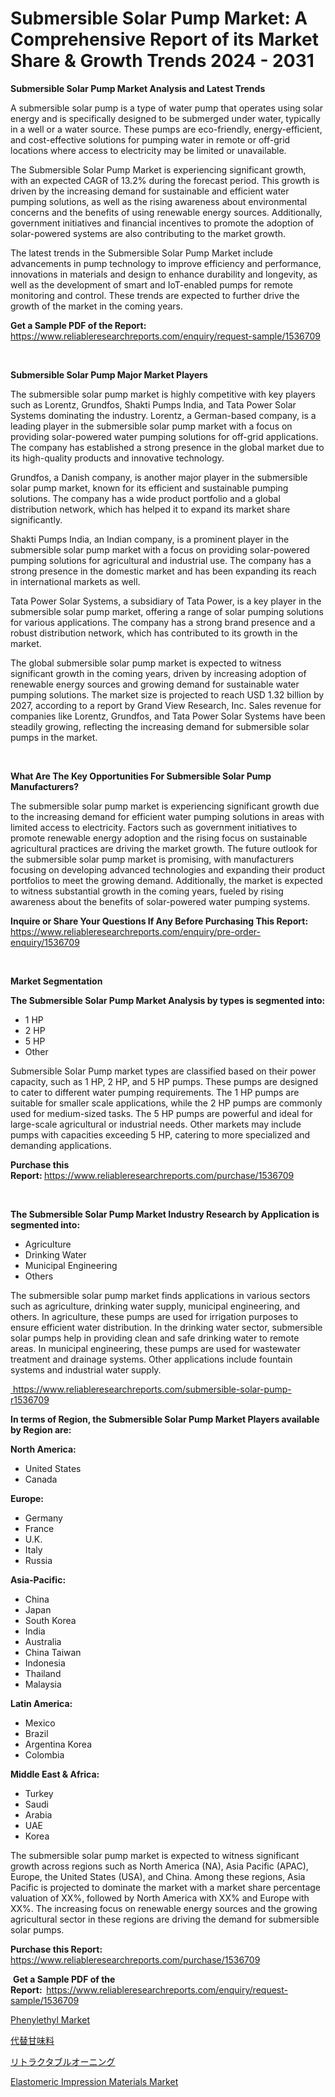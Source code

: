 <p><h1>Submersible Solar Pump Market: A Comprehensive Report of its Market Share & Growth Trends 2024 - 2031</h1></p><p><strong>Submersible Solar Pump Market Analysis and Latest Trends</strong></p>
<p><p>A submersible solar pump is a type of water pump that operates using solar energy and is specifically designed to be submerged under water, typically in a well or a water source. These pumps are eco-friendly, energy-efficient, and cost-effective solutions for pumping water in remote or off-grid locations where access to electricity may be limited or unavailable.</p><p>The Submersible Solar Pump Market is experiencing significant growth, with an expected CAGR of 13.2% during the forecast period. This growth is driven by the increasing demand for sustainable and efficient water pumping solutions, as well as the rising awareness about environmental concerns and the benefits of using renewable energy sources. Additionally, government initiatives and financial incentives to promote the adoption of solar-powered systems are also contributing to the market growth.</p><p>The latest trends in the Submersible Solar Pump Market include advancements in pump technology to improve efficiency and performance, innovations in materials and design to enhance durability and longevity, as well as the development of smart and IoT-enabled pumps for remote monitoring and control. These trends are expected to further drive the growth of the market in the coming years.</p></p>
<p><strong>Get a Sample PDF of the Report:&nbsp;</strong> <a href="https://www.reliableresearchreports.com/enquiry/request-sample/1536709">https://www.reliableresearchreports.com/enquiry/request-sample/1536709</a></p>
<p>&nbsp;</p>
<p><strong>Submersible Solar Pump Major Market Players</strong></p>
<p><p>The submersible solar pump market is highly competitive with key players such as Lorentz, Grundfos, Shakti Pumps India, and Tata Power Solar Systems dominating the industry. Lorentz, a German-based company, is a leading player in the submersible solar pump market with a focus on providing solar-powered water pumping solutions for off-grid applications. The company has established a strong presence in the global market due to its high-quality products and innovative technology.</p><p>Grundfos, a Danish company, is another major player in the submersible solar pump market, known for its efficient and sustainable pumping solutions. The company has a wide product portfolio and a global distribution network, which has helped it to expand its market share significantly.</p><p>Shakti Pumps India, an Indian company, is a prominent player in the submersible solar pump market with a focus on providing solar-powered pumping solutions for agricultural and industrial use. The company has a strong presence in the domestic market and has been expanding its reach in international markets as well.</p><p>Tata Power Solar Systems, a subsidiary of Tata Power, is a key player in the submersible solar pump market, offering a range of solar pumping solutions for various applications. The company has a strong brand presence and a robust distribution network, which has contributed to its growth in the market.</p><p>The global submersible solar pump market is expected to witness significant growth in the coming years, driven by increasing adoption of renewable energy sources and growing demand for sustainable water pumping solutions. The market size is projected to reach USD 1.32 billion by 2027, according to a report by Grand View Research, Inc. Sales revenue for companies like Lorentz, Grundfos, and Tata Power Solar Systems have been steadily growing, reflecting the increasing demand for submersible solar pumps in the market.</p></p>
<p>&nbsp;</p>
<p><strong>What Are The Key Opportunities For Submersible Solar Pump Manufacturers?</strong></p>
<p><p>The submersible solar pump market is experiencing significant growth due to the increasing demand for efficient water pumping solutions in areas with limited access to electricity. Factors such as government initiatives to promote renewable energy adoption and the rising focus on sustainable agricultural practices are driving the market growth. The future outlook for the submersible solar pump market is promising, with manufacturers focusing on developing advanced technologies and expanding their product portfolios to meet the growing demand. Additionally, the market is expected to witness substantial growth in the coming years, fueled by rising awareness about the benefits of solar-powered water pumping systems.</p></p>
<p><strong>Inquire or Share Your Questions If Any Before Purchasing This Report:</strong> <a href="https://www.reliableresearchreports.com/enquiry/pre-order-enquiry/1536709">https://www.reliableresearchreports.com/enquiry/pre-order-enquiry/1536709</a></p>
<p>&nbsp;</p>
<p><strong>Market Segmentation</strong></p>
<p><strong>The Submersible Solar Pump Market Analysis by types is segmented into:</strong></p>
<p><ul><li>1 HP</li><li>2 HP</li><li>5 HP</li><li>Other</li></ul></p>
<p><p>Submersible Solar Pump market types are classified based on their power capacity, such as 1 HP, 2 HP, and 5 HP pumps. These pumps are designed to cater to different water pumping requirements. The 1 HP pumps are suitable for smaller scale applications, while the 2 HP pumps are commonly used for medium-sized tasks. The 5 HP pumps are powerful and ideal for large-scale agricultural or industrial needs. Other markets may include pumps with capacities exceeding 5 HP, catering to more specialized and demanding applications.</p></p>
<p><strong>Purchase this Report:&nbsp;</strong><a href="https://www.reliableresearchreports.com/purchase/1536709">https://www.reliableresearchreports.com/purchase/1536709</a></p>
<p>&nbsp;</p>
<p><strong>The Submersible Solar Pump Market Industry Research by Application is segmented into:</strong></p>
<p><ul><li>Agriculture</li><li>Drinking Water</li><li>Municipal Engineering</li><li>Others</li></ul></p>
<p><p>The submersible solar pump market finds applications in various sectors such as agriculture, drinking water supply, municipal engineering, and others. In agriculture, these pumps are used for irrigation purposes to ensure efficient water distribution. In the drinking water sector, submersible solar pumps help in providing clean and safe drinking water to remote areas. In municipal engineering, these pumps are used for wastewater treatment and drainage systems. Other applications include fountain systems and industrial water supply.</p></p>
<p><a href="https://www.reliableresearchreports.com/submersible-solar-pump-r1536709">&nbsp;https://www.reliableresearchreports.com/submersible-solar-pump-r1536709</a></p>
<p><strong>In terms of Region, the Submersible Solar Pump Market Players available by Region are:</strong></p>
<p>
    <p> <strong> North America: </strong>
        <ul>
            <li>United States</li>
            <li>Canada</li>
        </ul>
        </p> 
    <p> <strong> Europe: </strong>
        <ul>
            <li>Germany</li>
            <li>France</li>
            <li>U.K.</li>
            <li>Italy</li>
            <li>Russia</li>
        </ul>
        </p> 
    <p> <strong> Asia-Pacific: </strong>
        <ul>
            <li>China</li>
            <li>Japan</li>
            <li>South Korea</li>
            <li>India</li>
            <li>Australia</li>
            <li>China Taiwan</li>
            <li>Indonesia</li>
            <li>Thailand</li>
            <li>Malaysia</li>
        </ul>
        </p> 
    <p> <strong> Latin America: </strong>
        <ul>
            <li>Mexico</li>
            <li>Brazil</li>
            <li>Argentina Korea</li>
            <li>Colombia</li>
        </ul>
        </p> 
    <p> <strong> Middle East & Africa: </strong>
        <ul>
            <li>Turkey</li>
            <li>Saudi</li>
            <li>Arabia</li>
            <li>UAE</li>
            <li>Korea</li>
        </ul>
    </p>
    </p>
<p><p>The submersible solar pump market is expected to witness significant growth across regions such as North America (NA), Asia Pacific (APAC), Europe, the United States (USA), and China. Among these regions, Asia Pacific is projected to dominate the market with a market share percentage valuation of XX%, followed by North America with XX% and Europe with XX%. The increasing focus on renewable energy sources and the growing agricultural sector in these regions are driving the demand for submersible solar pumps.</p></p>
<p><strong>Purchase this Report: </strong><a href="https://www.reliableresearchreports.com/purchase/1536709">https://www.reliableresearchreports.com/purchase/1536709</a></p>
<p>&nbsp;<strong>Get a Sample PDF of the Report:&nbsp;&nbsp;</strong><a href="https://www.reliableresearchreports.com/enquiry/request-sample/1536709">https://www.reliableresearchreports.com/enquiry/request-sample/1536709</a></p>
<p><strong></strong></p>
<p><p><a href="https://issuu.com/reportprime-2/docs/phenylethyl-market-size-2030.pptx">Phenylethyl Market</a></p><p><a href="https://github.com/xtkhtofdt934839/Market-Research-Report-List-1/blob/main/410114136574.md">代替甘味料</a></p><p><a href="https://github.com/ddwcuskozol07187/Market-Research-Report-List-1/blob/main/862518036575.md">リトラクタブルオーニング</a></p><p><a href="https://issuu.com/reportprime-2/docs/elastomeric-impression-materials-market-size-2030.">Elastomeric Impression Materials Market</a></p></p>